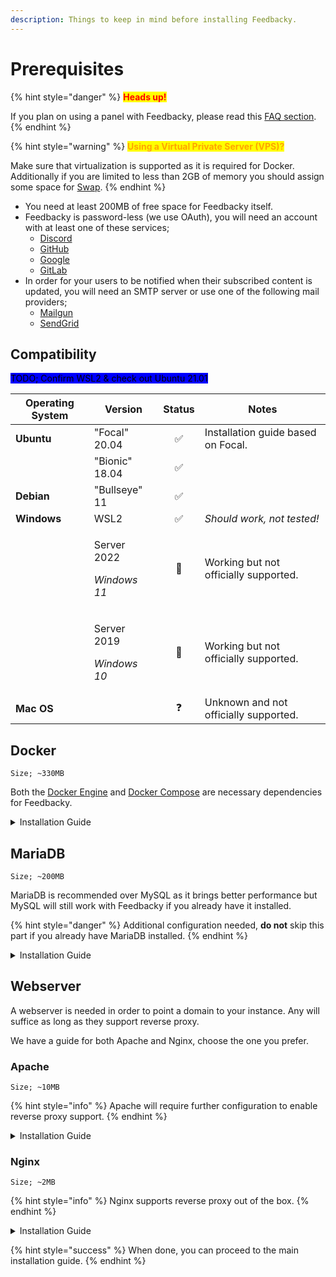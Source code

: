 ```yaml
---
description: Things to keep in mind before installing Feedbacky.
---
```


# Prerequisites

{% hint style="danger" %}
<mark style="color:red;">**Heads up!**</mark>

If you plan on using a panel with Feedbacky, please read this [FAQ section](../../project-overview/frequently-asked-questions.md#can-i-host-feedbacky-on-x-panel).
{% endhint %}

{% hint style="warning" %}
<mark style="color:orange;">**Using a Virtual Private Server (VPS)?**</mark>

Make sure that virtualization is supported as it is required for Docker. Additionally if you are limited to less than 2GB of memory you should assign some space for [Swap](https://www.digitalocean.com/community/tutorials/how-to-add-swap-space-on-ubuntu-20-04).
{% endhint %}

* You need at least 200MB of free space for Feedbacky itself.
* Feedbacky is password-less (we use OAuth), you will need an account with at least one of these services;
  * [Discord](https://discord.com)
  * [GitHub](https://github.com)
  * [Google](https://www.google.com)
  * [GitLab](https://about.gitlab.com)
* In order for your users to be notified when their subscribed content is updated, you will need an SMTP server or use one of the following mail providers;
  * [Mailgun](https://www.mailgun.com)
  * [SendGrid](https://sendgrid.com)

## Compatibility

<mark style="background-color:blue;">TODO; Confirm WSL2 & check out Ubuntu 21.01</mark>

| Operating System | Version                                        | Status | Notes                                 |
| ---------------- | ---------------------------------------------- | :----: | ------------------------------------- |
| **Ubuntu**       | "Focal" 20.04                                  |    ✅   | Installation guide based on Focal.    |
|                  | "Bionic" 18.04                                 |    ✅   |                                       |
| **Debian**       | "Bullseye" 11                                  |    ✅   |                                       |
| **Windows**      | WSL2                                           |    ✅   | _Should work, not tested!_            |
|                  | <p>​Server 2022 </p><p><em>Windows 11</em></p> |   🔧   | Working but not officially supported. |
|                  | <p>​Server 2019</p><p><em>Windows 10</em></p>  |   🔧   | Working but not officially supported. |
| **Mac OS**       |                                                |    ❓   | Unknown and not officially supported. |

## Docker

`Size; ~330MB`

Both the [Docker Engine](https://docs.docker.com/engine/install/ubuntu/) and [Docker Compose](https://docs.docker.com/compose/install/) are necessary dependencies for Feedbacky.

<details>

<summary>Installation Guide</summary>

1\. Make sure that your system is up to date.

```
sudo apt update -y
```

2\. Docker requires some dependencies to be installed on your system.

```
 sudo apt install -y ca-certificates curl gnupg lsb-release
```

3\. Add Docker's official GPG key.

```
curl -fsSL https://download.docker.com/linux/ubuntu/gpg | sudo gpg --dearmor -o /usr/share/keyrings/docker-archive-keyring.gpg
```

4\. Use Docker's stable repository.

```
echo \
  "deb [arch=$(dpkg --print-architecture) signed-by=/usr/share/keyrings/docker-archive-keyring.gpg] https://download.docker.com/linux/ubuntu \
  $(lsb_release -cs) stable" | sudo tee /etc/apt/sources.list.d/docker.list > /dev/null
```

5\. Update your system.

```
sudo apt update -y
```

6\. Install Docker Engine and it's related packages.

```
sudo apt install -y docker-ce docker-ce-cli containerd.io
```

7\. Test that the Docker Engine was successfully installed.

```
sudo docker run hello-world
```

8\. Download the Docker Compose repository.

```
sudo curl -L "https://github.com/docker/compose/releases/download/1.29.2/docker-compose-$(uname -s)-$(uname -m)" -o /usr/local/bin/docker-compose
```

9\. Change the permission of downloaded Docker Compose binaries.

```
sudo chmod +x /usr/local/bin/docker-compose
```

10\. Test that Docker Compose was successfully installed.&#x20;

```
docker-compose --version
```

</details>

## MariaDB

`Size; ~200MB`

MariaDB is recommended over MySQL as it brings better performance but MySQL will still work with Feedbacky if you already have it installed.

{% hint style="danger" %}
Additional configuration needed, **do not** skip this part if you already have MariaDB installed.
{% endhint %}

<details>

<summary>Installation Guide</summary>

1\. Update your system.

```
sudo apt update -y
```

2\. Install the MariaDB server package.

```
sudo apt install -y mariadb-server
```

3\. Run and go through the security script.

```
sudo mysql_secure_installation
```

The script will ask you to set a root password, press `N` to skip it. The root password is already tied to the system on Ubuntu and changing it could result in MariaDB breaking.

### Additional Configuration

Docker will treat your container as a remote machine, we need to change the value of `bind-address`  in order to accept non localhost connections.

4\. Edit your `50-server.cnf`.

```
sudo nano /etc/mysql/mariadb.conf.d/50-server.cnf
```

5\. Change the value of `bind-address` to `0.0.0.0`.

{% code title="50-server.cnf" %}
```
bind-address            = 0.0.0.0
```
{% endcode %}

6\. Save the file with `CTRL` + `S` and exit nano with `CTRL` + `C`.

7\. Restart MariaDB.

```
sudo systemctl restart mariadb-server
```

</details>

## Webserver

A webserver is needed in order to point a domain to your instance. Any will suffice as long as they support reverse proxy.

We have a guide for both Apache and Nginx, choose the one you prefer.&#x20;

### Apache

`Size; ~10MB`

{% hint style="info" %}
Apache will require further configuration to enable reverse proxy support.
{% endhint %}

<details>

<summary>Installation Guide</summary>

1\. Update your system.

```
sudo apt update -y
```

2\. Install the Apache package.

```
sudo apt install -y apache2
```

3\. Verify that Apache is running.

```
sudo systemctl status apache2
```

</details>

### Nginx

`Size; ~2MB`

{% hint style="info" %}
Nginx supports reverse proxy out of the box.
{% endhint %}

<details>

<summary>Installation Guide</summary>

1\. Update your system.

```
sudo apt update -y
```

2\. Install the Nginx package.

```
sudo apt install -y nginx
```

3\. Verify that Nginx is running.

```
sudo systemctl status nginx
```

</details>

{% hint style="success" %}
When done, you can proceed to the main installation guide.
{% endhint %}
